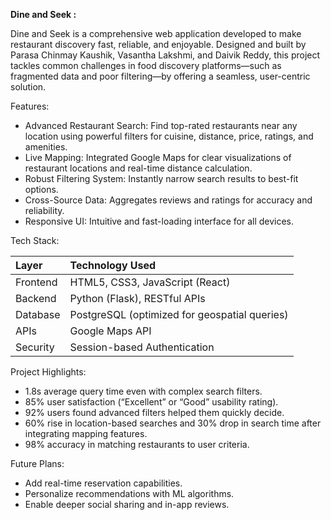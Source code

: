 **Dine and Seek :**

Dine and Seek is a comprehensive web application developed to make restaurant discovery fast, reliable, and enjoyable.
Designed and built by Parasa Chinmay Kaushik, Vasantha Lakshmi, and Daivik Reddy, this project tackles common challenges in food discovery platforms—such as fragmented data and poor filtering—by offering a seamless, user-centric solution.

Features: 

- Advanced Restaurant Search: Find top-rated restaurants near any location using powerful filters for cuisine, distance, price, ratings, and amenities.
- Live Mapping: Integrated Google Maps for clear visualizations of restaurant locations and real-time distance calculation.
- Robust Filtering System: Instantly narrow search results to best-fit options.
- Cross-Source Data: Aggregates reviews and ratings for accuracy and reliability.
- Responsive UI: Intuitive and fast-loading interface for all devices.

Tech Stack:

| Layer | 	Technology Used |
| :------- | :------- |
| Frontend |  HTML5, CSS3, JavaScript (React) | 
| Backend  |  Python (Flask), RESTful APIs | 
| Database |  PostgreSQL (optimized for geospatial queries)|
| APIs | Google Maps API |
| Security | Session-based Authentication |

Project Highlights:

-  1.8s average query time even with complex search filters.
-  85% user satisfaction (“Excellent” or “Good” usability rating).
-  92% users found advanced filters helped them quickly decide.
-  60% rise in location-based searches and 30% drop in search time after integrating mapping features.
-  98% accuracy in matching restaurants to user criteria.

Future Plans:

- Add real-time reservation capabilities.
- Personalize recommendations with ML algorithms.
- Enable deeper social sharing and in-app reviews.
